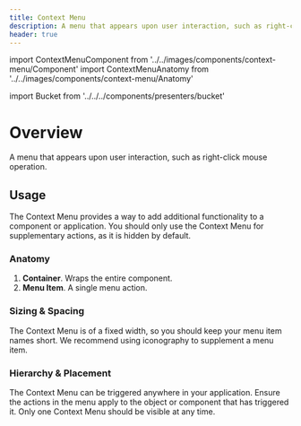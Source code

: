 ```yaml
---
title: Context Menu
description: A menu that appears upon user interaction, such as right-click mouse operation.
header: true
---
```


import ContextMenuComponent from '../../images/components/context-menu/Component'
import ContextMenuAnatomy from '../../images/components/context-menu/Anatomy'

import Bucket from '../../../components/presenters/bucket'

<div className="bucket__container">
  <Bucket type="sketch" url="https://docs.royalnavy.io/design-system.sketch" />
  <Bucket type="storybook" url="https://storybook.royalnavy.io/?path=/docs/context-menu--default" />
</div>

# Overview
A menu that appears upon user interaction, such as right-click mouse operation.

<ContextMenuComponent />

## Usage
The Context Menu provides a way to add additional functionality to a component or application. You should only use the Context Menu for supplementary actions, as it is hidden by default.

### Anatomy

<ContextMenuAnatomy />

1. **Container**. Wraps the entire component.
1. **Menu Item**. A single menu action.


### Sizing & Spacing
The Context Menu is of a fixed width, so you should keep your menu item names short. We recommend using iconography to supplement a menu item.


### Hierarchy & Placement
The Context Menu can be triggered anywhere in your application. Ensure the actions in the menu apply to the object or component that has triggered it. Only one Context Menu should be visible at any time.

